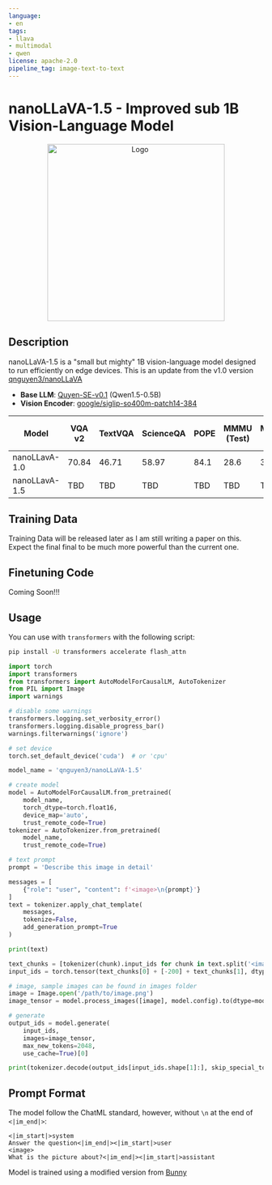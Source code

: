 ```yaml
---
language:
- en
tags:
- llava
- multimodal
- qwen
license: apache-2.0
pipeline_tag: image-text-to-text
---
```

# nanoLLaVA-1.5 - Improved sub 1B Vision-Language Model

<p align="center">
  <img src="https://i.postimg.cc/d15k3YNG/nanollava.webp" alt="Logo" width="350">
</p>

## Description
nanoLLaVA-1.5 is a "small but mighty" 1B vision-language model designed to run efficiently on edge devices. This is an update from the v1.0 version [qnguyen3/nanoLLaVA](https://huggingface.co/qnguyen3/nanoLLaVA)
- **Base LLM**: [Quyen-SE-v0.1](https://huggingface.co/vilm/Quyen-SE-v0.1) (Qwen1.5-0.5B)
- **Vision Encoder**: [google/siglip-so400m-patch14-384](https://huggingface.co/google/siglip-so400m-patch14-384)

| Model   | **VQA v2** | **TextVQA** | **ScienceQA** | **POPE** | **MMMU (Test)** | **MMMU (Eval)** | **GQA**  | **MM-VET** |
|---------|--------|---------|-----------|------|-------------|-------------|------|--------|
| nanoLLavA-1.0   | 70.84  | 46.71   | 58.97     | 84.1 | 28.6        | 30.4        | 54.79| 23.9   |
| nanoLLavA-1.5   | TBD  | TBD   | TBD     | TBD | TBD        | TBD        | TBD| TBD   |

## Training Data
Training Data will be released later as I am still writing a paper on this. Expect the final final to be much more powerful than the current one.

## Finetuning Code
Coming Soon!!!

## Usage
You can use with `transformers` with the following script:

```bash
pip install -U transformers accelerate flash_attn
```

```python
import torch
import transformers
from transformers import AutoModelForCausalLM, AutoTokenizer
from PIL import Image
import warnings

# disable some warnings
transformers.logging.set_verbosity_error()
transformers.logging.disable_progress_bar()
warnings.filterwarnings('ignore')

# set device
torch.set_default_device('cuda')  # or 'cpu'

model_name = 'qnguyen3/nanoLLaVA-1.5'

# create model
model = AutoModelForCausalLM.from_pretrained(
    model_name,
    torch_dtype=torch.float16,
    device_map='auto',
    trust_remote_code=True)
tokenizer = AutoTokenizer.from_pretrained(
    model_name,
    trust_remote_code=True)

# text prompt
prompt = 'Describe this image in detail'

messages = [
    {"role": "user", "content": f'<image>\n{prompt}'}
]
text = tokenizer.apply_chat_template(
    messages,
    tokenize=False,
    add_generation_prompt=True
)

print(text)

text_chunks = [tokenizer(chunk).input_ids for chunk in text.split('<image>')]
input_ids = torch.tensor(text_chunks[0] + [-200] + text_chunks[1], dtype=torch.long).unsqueeze(0)

# image, sample images can be found in images folder
image = Image.open('/path/to/image.png')
image_tensor = model.process_images([image], model.config).to(dtype=model.dtype)

# generate
output_ids = model.generate(
    input_ids,
    images=image_tensor,
    max_new_tokens=2048,
    use_cache=True)[0]

print(tokenizer.decode(output_ids[input_ids.shape[1]:], skip_special_tokens=True).strip())
```

## Prompt Format
The model follow the ChatML standard, however, without `\n` at the end of `<|im_end|>`:
```
<|im_start|>system
Answer the question<|im_end|><|im_start|>user
<image>
What is the picture about?<|im_end|><|im_start|>assistant
```

<!-- ---
| Image                                | Example                                                                                     |
|--------------------------------------|---------------------------------------------------------------------------------------------|
| ![small](example_1.png)              | **What is the text saying?** <br> "Small but mighty". <br>**How does the text correlate to the context of the image?** <br> The text seems to be a playful or humorous representation of a small but mighty figure, possibly a mouse or a mouse toy, holding a weightlifting bar. |
--- -->

Model is trained using a modified version from [Bunny](https://github.com/BAAI-DCAI/Bunny/tree/main/bunny)